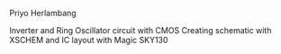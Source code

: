 Priyo Herlambang

Inverter and Ring Oscillator circuit with CMOS
Creating schematic with XSCHEM and IC layout with Magic SKY130
